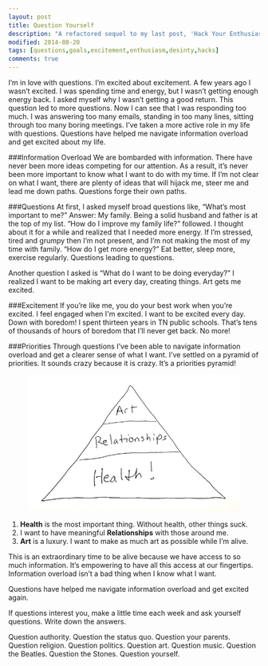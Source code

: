 ```yaml
---
layout: post
title: Question Yourself 
description: "A refactored sequel to my last post, 'Hack Your Enthusiasm with Questions.'"
modified: 2014-08-20
tags: [questions,goals,excitement,enthusiasm,desinty,hacks]
comments: true
---
```

I’m in love with questions.  I’m excited about excitement.  A few years ago I wasn’t excited.  I was spending time and energy, but I wasn’t getting enough energy back.  I asked myself why I wasn’t getting a good return.  This question led to more questions.  Now I can see that I was responding too much.  I was answering too many emails, standing in too many lines, sitting through too many boring meetings.  I’ve taken a more active role in my life with questions.  Questions have helped me navigate information overload and get excited about my life.

###Information Overload
We are bombarded with information.  There have never been more ideas competing for our attention.  As a result, it’s never been more important to know what I want to do with my time.  If I’m not clear on what I want, there are plenty of ideas that will hijack me, steer me and lead me down paths.  Questions forge their own paths.

###Questions
At first, I asked myself broad questions like, “What’s most important to me?”  Answer: My family.  Being a solid husband and father is at the top of my list.  “How do I improve my family life?” followed.  I thought about it for a while and realized that I needed more energy.  If I’m stressed, tired and grumpy then I’m not present, and I’m not making the most of my time with family.  “How do I get more energy?”  Eat better, sleep more, exercise regularly.
Questions leading to questions.

Another question I asked is “What do I want to be doing everyday?”  I realized I want to be making art every day, creating things.  Art gets me excited.

###Excitement
If you’re like me, you do your best work when you’re excited.  I feel engaged when I'm excited.  I want to be excited every day.  Down with boredom!  I spent thirteen years in TN public schools.  That’s tens of thousands of hours of boredom that I’ll never get back.  No more!

###Priorities
Through questions I’ve been able to navigate information overload and get a clearer sense of what I want.  I’ve settled on a pyramid of priorities.  It sounds crazy because it is crazy.  It’s a priorities pyramid!

<figure>
  <img src="/images/priorities-pyramid.jpeg" alt="Priorities Pyramid">
</figure>

1.  **Health** is the most important thing.  Without health, other things suck.
2.  I want to have meaningful **Relationships** with those around me.
3.  **Art** is a luxury.  I want to make as much art as possible while I’m alive.

This is an extraordinary time to be alive because we have access to so much information.  It’s empowering to have all this access at our fingertips.  Information overload isn’t a bad thing when I know what I want.

Questions have helped me navigate information overload and get excited again.


If questions interest you, make a little time each week and ask yourself questions.  Write down the answers.

Question authority.  Question the status quo.  Question your parents.  Question religion.  Question politics.  Question art.  Question music.  Question the Beatles.  Question the Stones.  Question yourself.

